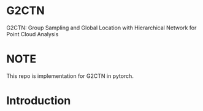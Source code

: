 # G2CTN
G2CTN: Group Sampling and Global Location with Hierarchical Network for Point Cloud Analysis
# NOTE
This repo is implementation for G2CTN in pytorch.
# Introduction
